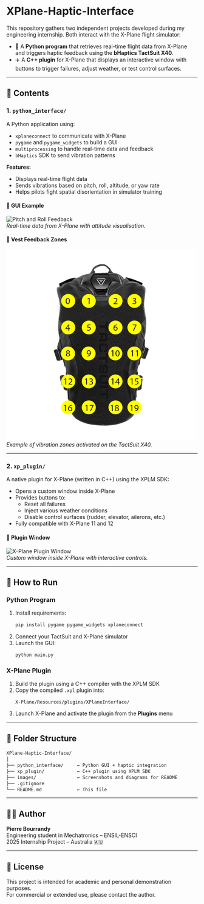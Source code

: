# XPlane-Haptic-Interface

This repository gathers two independent projects developed during my engineering internship. Both interact with the X-Plane flight simulator:

- 🧠 A **Python program** that retrieves real-time flight data from X-Plane and triggers haptic feedback using the **bHaptics TactSuit X40**.
- ✈️ A **C++ plugin** for X-Plane that displays an interactive window with buttons to trigger failures, adjust weather, or test control surfaces.

---

## 🔧 Contents

### 1. `python_interface/`

A Python application using:

- `xplaneconnect` to communicate with X-Plane
- `pygame` and `pygame_widgets` to build a GUI
- `multiprocessing` to handle real-time data and feedback
- `bHaptics` SDK to send vibration patterns

**Features:**
- Displays real-time flight data
- Sends vibrations based on pitch, roll, altitude, or yaw rate
- Helps pilots fight spatial disorientation in simulator training

#### 📸 GUI Example

![Pitch and Roll Feedback](images/gui_pitch_roll.png)  
*Real-time data from X-Plane with attitude visualisation.*

#### 📸 Vest Feedback Zones

![Vest Diagram](images/vest_diagram.png)  
*Example of vibration zones activated on the TactSuit X40.*

---

### 2. `xp_plugin/`

A native plugin for X-Plane (written in C++) using the XPLM SDK:

- Opens a custom window inside X-Plane
- Provides buttons to:
  - Reset all failures
  - Inject various weather conditions
  - Disable control surfaces (rudder, elevator, ailerons, etc.)
- Fully compatible with X-Plane 11 and 12

#### 📸 Plugin Window

![X-Plane Plugin Window](images/xp_plugin_window.png)  
*Custom window inside X-Plane with interactive controls.*

---

## 🏁 How to Run

### Python Program
1. Install requirements:
   ```bash
   pip install pygame pygame_widgets xplaneconnect
   ```
2. Connect your TactSuit and X-Plane simulator
3. Launch the GUI:
   ```bash
   python main.py
   ```

### X-Plane Plugin
1. Build the plugin using a C++ compiler with the XPLM SDK
2. Copy the compiled `.xpl` plugin into:
   ```
   X-Plane/Resources/plugins/XPlaneInterface/
   ```
3. Launch X-Plane and activate the plugin from the **Plugins** menu

---

## 📁 Folder Structure

```
XPlane-Haptic-Interface/
│
├── python_interface/     ← Python GUI + haptic integration
├── xp_plugin/            ← C++ plugin using XPLM SDK
├── images/               ← Screenshots and diagrams for README
├── .gitignore
└── README.md             ← This file
```

---

## 👨‍🔬 Author

**Pierre Bourrandy**  
Engineering student in Mechatronics – ENSIL-ENSCI  
2025 Internship Project – Australia 🇦🇺

---

## 📜 License

This project is intended for academic and personal demonstration purposes.  
For commercial or extended use, please contact the author.
